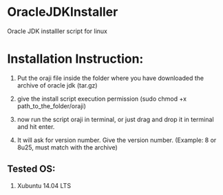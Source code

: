 OracleJDKInstaller
==================

Oracle JDK installler script for linux

Installation Instruction:
=========================

1. Put the oraji file inside the folder where you have downloaded the archive of oracle jdk (tar.gz)

2. give the install script execution permission (sudo chmod +x path_to_the_folder/oraji)

3. now run the script oraji in terminal, or just drag and drop it in terminal and hit enter.

4. It will ask for version number. Give the version number. (Example: 8 or 8u25, must match with the archive)


Tested OS:
----------

1. Xubuntu 14.04 LTS
